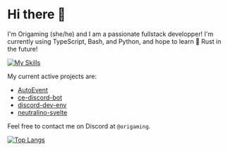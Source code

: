 # Hi there 👋

I'm Origaming (she/he) and I am a passionate fullstack developper! I'm currently using TypeScript, Bash, and Python, and hope to learn 🦀 Rust in the future!

[![My Skills](https://skillicons.dev/icons?i=js,html,css,ts,nextjs,react,svelte,bash,nodejs,lua,python)](https://skillicons.dev)

My current active projects are:
- [AutoEvent](https://github.com/Communaute-Events/AutoEvent)
- [ce-discord-bot](https://github.com/Communaute-Events/ce-discord-bot)
- [discord-dev-env](https://github.com/OrigamingWasTaken/discord-dev-env)
- [neutralino-svelte](https://github.com/OrigamingWasTaken/neutralino-svelte)

Feel free to contact me on Discord at `@origaming`.

[![Top Langs](https://github-readme-stats.vercel.app/api/top-langs/?username=OrigamingWasTaken&layout=compact)](https://github.com/anuraghazra/github-readme-stats)
